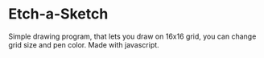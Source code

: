 # Etch-a-Sketch

Simple drawing program, that lets you draw on 16x16 grid, you can change grid size and pen color.
Made with javascript.
